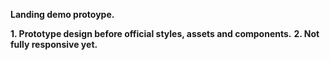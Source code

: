 **Landing demo protoype.**

**1. Prototype design before official styles, assets and components.**
**2. Not fully responsive yet.**
